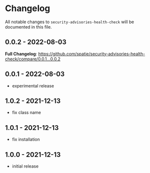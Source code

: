 # Changelog

All notable changes to `security-advisories-health-check` will be documented in this file.

## 0.0.2 - 2022-08-03

**Full Changelog**: https://github.com/spatie/security-advisories-health-check/compare/0.0.1...0.0.2

## 0.0.1 - 2022-08-03

- experimental release

## 1.0.2 - 2021-12-13

- fix class name

## 1.0.1 - 2021-12-13

- fix installation

## 1.0.0 - 2021-12-13

- initial release
